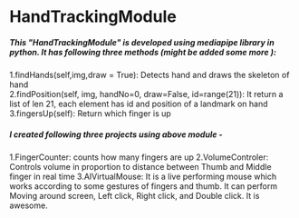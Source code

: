 # HandTrackingModule
##### This "HandTrackingModule" is developed using mediapipe library in python. It has following three methods (might be added some more ):  
1.findHands(self,img,draw = True): Detects hand and draws the skeleton of hand  
2.findPosition(self, img, handNo=0, draw=False, id=range(21)): It return a list of len 21, each element has id and position of a landmark on hand 
3.fingersUp(self): Return which finger is up


##### I created following three projects using above module -
1.FingerCounter: counts how many fingers are up
2.VolumeControler: Controls volume in proportion to distance between Thumb and Middle finger in real time
3.AIVirtualMouse: It is a live performing mouse which works according to some gestures of fingers and thumb. It can perform Moving around screen, Left click, Right click, and Double click. It is awesome.   
